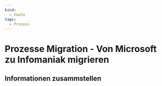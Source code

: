 ```yaml
---
kind:
  - howto
tags:
  - Prozess
---
```

# Prozesse Migration - Von Microsoft zu Infomaniak migrieren



## Informationen zusammstellen

